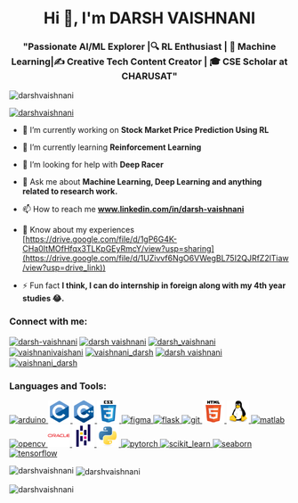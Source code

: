 <h1 align="center">Hi 👋, I'm DARSH VAISHNANI</h1>
<h3 align="center">"Passionate AI/ML Explorer |🔍 RL Enthusiast | 🤖 Machine Learning|✍️ Creative Tech Content Creator | 🎓 CSE Scholar at CHARUSAT"</h3>

<p align="left"> <img src="https://komarev.com/ghpvc/?username=darshvaishnani&label=Profile%20views&color=0e75b6&style=flat" alt="darshvaishnani" /> </p>

<p align="left"> <a href="https://github.com/ryo-ma/github-profile-trophy"><img src="https://github-profile-trophy.vercel.app/?username=darshvaishnani" alt="darshvaishnani" /></a> </p>

- 🔭 I’m currently working on **Stock Market Price Prediction Using RL**

- 🌱 I’m currently learning **Reinforcement Learning**

- 🤝 I’m looking for help with **Deep Racer**

- 💬 Ask me about **Machine Learning, Deep Learning and anything related to research work.**

- 📫 How to reach me **www.linkedin.com/in/darsh-vaishnani**

- 📄 Know about my experiences [https://drive.google.com/file/d/1gP6G4K-CHa0ItMOfHfqx3TLKpGEyRmcY/view?usp=sharing](https://drive.google.com/file/d/1UZivvf6NgO6VWegBL75I2QJRfZ2lTiaw/view?usp=drive_link))

- ⚡ Fun fact **I think, I can do internship in foreign along with my 4th year studies 😂.**

<h3 align="left">Connect with me:</h3>
<p align="left">
<a href="https://linkedin.com/in/darsh-vaishnani" target="blank"><img align="center" src="https://raw.githubusercontent.com/rahuldkjain/github-profile-readme-generator/master/src/images/icons/Social/linked-in-alt.svg" alt="darsh-vaishnani" height="30" width="40" /></a>
<a href="https://kaggle.com/darsh vaishnani" target="blank"><img align="center" src="https://raw.githubusercontent.com/rahuldkjain/github-profile-readme-generator/master/src/images/icons/Social/kaggle.svg" alt="darsh vaishnani" height="30" width="40" /></a>
<a href="https://instagram.com/darsh_vaishnani" target="blank"><img align="center" src="https://raw.githubusercontent.com/rahuldkjain/github-profile-readme-generator/master/src/images/icons/Social/instagram.svg" alt="darsh_vaishnani" height="30" width="40" /></a>
<a href="https://dribbble.com/vaishnanivaishani" target="blank"><img align="center" src="https://raw.githubusercontent.com/rahuldkjain/github-profile-readme-generator/master/src/images/icons/Social/dribbble.svg" alt="vaishnanivaishani" height="30" width="40" /></a>
<a href="https://www.codechef.com/users/vaishnani_darsh" target="blank"><img align="center" src="https://cdn.jsdelivr.net/npm/simple-icons@3.1.0/icons/codechef.svg" alt="vaishnani_darsh" height="30" width="40" /></a>
<a href="https://www.hackerrank.com/darsh vaishnani" target="blank"><img align="center" src="https://raw.githubusercontent.com/rahuldkjain/github-profile-readme-generator/master/src/images/icons/Social/hackerrank.svg" alt="darsh vaishnani" height="30" width="40" /></a>
<a href="https://www.leetcode.com/vaishnani_darsh" target="blank"><img align="center" src="https://raw.githubusercontent.com/rahuldkjain/github-profile-readme-generator/master/src/images/icons/Social/leet-code.svg" alt="vaishnani_darsh" height="30" width="40" /></a>
</p>

<h3 align="left">Languages and Tools:</h3>
<p align="left"> <a href="https://www.arduino.cc/" target="_blank" rel="noreferrer"> <img src="https://cdn.worldvectorlogo.com/logos/arduino-1.svg" alt="arduino" width="40" height="40"/> </a> <a href="https://www.cprogramming.com/" target="_blank" rel="noreferrer"> <img src="https://raw.githubusercontent.com/devicons/devicon/master/icons/c/c-original.svg" alt="c" width="40" height="40"/> </a> <a href="https://www.w3schools.com/cpp/" target="_blank" rel="noreferrer"> <img src="https://raw.githubusercontent.com/devicons/devicon/master/icons/cplusplus/cplusplus-original.svg" alt="cplusplus" width="40" height="40"/> </a> <a href="https://www.w3schools.com/css/" target="_blank" rel="noreferrer"> <img src="https://raw.githubusercontent.com/devicons/devicon/master/icons/css3/css3-original-wordmark.svg" alt="css3" width="40" height="40"/> </a> <a href="https://www.figma.com/" target="_blank" rel="noreferrer"> <img src="https://www.vectorlogo.zone/logos/figma/figma-icon.svg" alt="figma" width="40" height="40"/> </a> <a href="https://flask.palletsprojects.com/" target="_blank" rel="noreferrer"> <img src="https://www.vectorlogo.zone/logos/pocoo_flask/pocoo_flask-icon.svg" alt="flask" width="40" height="40"/> </a> <a href="https://git-scm.com/" target="_blank" rel="noreferrer"> <img src="https://www.vectorlogo.zone/logos/git-scm/git-scm-icon.svg" alt="git" width="40" height="40"/> </a> <a href="https://www.w3.org/html/" target="_blank" rel="noreferrer"> <img src="https://raw.githubusercontent.com/devicons/devicon/master/icons/html5/html5-original-wordmark.svg" alt="html5" width="40" height="40"/> </a> <a href="https://www.linux.org/" target="_blank" rel="noreferrer"> <img src="https://raw.githubusercontent.com/devicons/devicon/master/icons/linux/linux-original.svg" alt="linux" width="40" height="40"/> </a> <a href="https://www.mathworks.com/" target="_blank" rel="noreferrer"> <img src="https://upload.wikimedia.org/wikipedia/commons/2/21/Matlab_Logo.png" alt="matlab" width="40" height="40"/> </a> <a href="https://opencv.org/" target="_blank" rel="noreferrer"> <img src="https://www.vectorlogo.zone/logos/opencv/opencv-icon.svg" alt="opencv" width="40" height="40"/> </a> <a href="https://www.oracle.com/" target="_blank" rel="noreferrer"> <img src="https://raw.githubusercontent.com/devicons/devicon/master/icons/oracle/oracle-original.svg" alt="oracle" width="40" height="40"/> </a> <a href="https://pandas.pydata.org/" target="_blank" rel="noreferrer"> <img src="https://raw.githubusercontent.com/devicons/devicon/2ae2a900d2f041da66e950e4d48052658d850630/icons/pandas/pandas-original.svg" alt="pandas" width="40" height="40"/> </a> <a href="https://www.python.org" target="_blank" rel="noreferrer"> <img src="https://raw.githubusercontent.com/devicons/devicon/master/icons/python/python-original.svg" alt="python" width="40" height="40"/> </a> <a href="https://pytorch.org/" target="_blank" rel="noreferrer"> <img src="https://www.vectorlogo.zone/logos/pytorch/pytorch-icon.svg" alt="pytorch" width="40" height="40"/> </a> <a href="https://scikit-learn.org/" target="_blank" rel="noreferrer"> <img src="https://upload.wikimedia.org/wikipedia/commons/0/05/Scikit_learn_logo_small.svg" alt="scikit_learn" width="40" height="40"/> </a> <a href="https://seaborn.pydata.org/" target="_blank" rel="noreferrer"> <img src="https://seaborn.pydata.org/_images/logo-mark-lightbg.svg" alt="seaborn" width="40" height="40"/> </a> <a href="https://www.tensorflow.org" target="_blank" rel="noreferrer"> <img src="https://www.vectorlogo.zone/logos/tensorflow/tensorflow-icon.svg" alt="tensorflow" width="40" height="40"/> </a> </p>

<p><img align="left" src="https://github-readme-stats.vercel.app/api/top-langs?username=darshvaishnani&show_icons=true&locale=en&layout=compact" alt="darshvaishnani" /></p>

<p>&nbsp;<img align="center" src="https://github-readme-stats.vercel.app/api?username=darshvaishnani&show_icons=true&locale=en" alt="darshvaishnani" /></p>

<p><img align="center" src="https://github-readme-streak-stats.herokuapp.com/?user=darshvaishnani&" alt="darshvaishnani" /></p>
